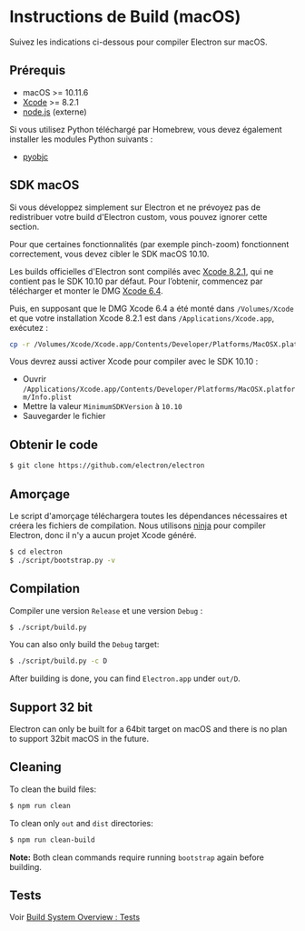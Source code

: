 # Instructions de Build (macOS)

Suivez les indications ci-dessous pour compiler Electron sur macOS.

## Prérequis

- macOS >= 10.11.6
- [Xcode](https://developer.apple.com/technologies/tools/) >= 8.2.1
- [node.js](http://nodejs.org) (externe)

Si vous utilisez Python téléchargé par Homebrew, vous devez également installer les modules Python suivants :

- [pyobjc](https://pythonhosted.org/pyobjc/install.html)

## SDK macOS

Si vous développez simplement sur Electron et ne prévoyez pas de redistribuer votre build d'Electron custom, vous pouvez ignorer cette section.

Pour que certaines fonctionnalités (par exemple pinch-zoom) fonctionnent correctement, vous devez cibler le SDK macOS 10.10.

Les builds officielles d'Electron sont compilés avec [Xcode 8.2.1](http://adcdownload.apple.com/Developer_Tools/Xcode_8.2.1/Xcode_8.2.1.xip), qui ne contient pas le SDK 10.10 par défaut. Pour l’obtenir, commencez par télécharger et monter le DMG [Xcode 6.4](http://developer.apple.com/devcenter/download.action?path=/Developer_Tools/Xcode_6.4/Xcode_6.4.dmg).

Puis, en supposant que le DMG Xcode 6.4 a été monté dans `/Volumes/Xcode` et que votre installation Xcode 8.2.1 est dans `/Applications/Xcode.app`, exécutez :

```bash
cp -r /Volumes/Xcode/Xcode.app/Contents/Developer/Platforms/MacOSX.platform/Developer/SDKs/MacOSX10.10.sdk /Applications/Xcode.app/Contents/Developer/Platforms/MacOSX.platform/Developer/SDKs/
```

Vous devrez aussi activer Xcode pour compiler avec le SDK 10.10 :

- Ouvrir `/Applications/Xcode.app/Contents/Developer/Platforms/MacOSX.platform/Info.plist`
- Mettre la valeur `MinimumSDKVersion` à `10.10`
- Sauvegarder le fichier

## Obtenir le code

```bash
$ git clone https://github.com/electron/electron
```

## Amorçage

Le script d'amorçage téléchargera toutes les dépendances nécessaires et créera les fichiers de compilation. Nous utilisons [ninja](https://ninja-build.org/) pour compiler Electron, donc il n'y a aucun projet Xcode généré.

```bash
$ cd electron
$ ./script/bootstrap.py -v
```

## Compilation

Compiler une version `Release` et une version `Debug` :

```bash
$ ./script/build.py
```

You can also only build the `Debug` target:

```bash
$ ./script/build.py -c D
```

After building is done, you can find `Electron.app` under `out/D`.

## Support 32 bit

Electron can only be built for a 64bit target on macOS and there is no plan to support 32bit macOS in the future.

## Cleaning

To clean the build files:

```bash
$ npm run clean
```

To clean only `out` and `dist` directories:

```bash
$ npm run clean-build
```

**Note:** Both clean commands require running `bootstrap` again before building.

## Tests

Voir [Build System Overview : Tests](build-system-overview.md#tests)
